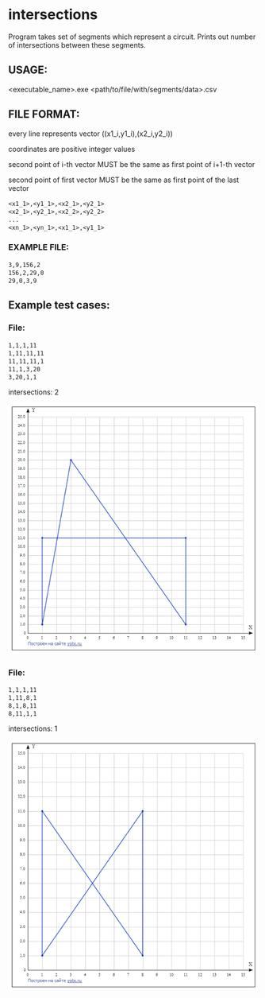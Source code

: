 # intersections

Program takes set of segments which represent a circuit.
Prints out number of intersections between these segments.

## USAGE:

<executable_name>.exe <path/to/file/with/segments/data>.csv

## FILE FORMAT:

every line represents vector ((x1_i,y1_i),(x2_i,y2_i))

coordinates are positive integer values

second point of  i-th   vector MUST be the same as first point of  i+1-th      vector

second point of  first  vector MUST be the same as first point of  the last    vector

    <x1_1>,<y1_1>,<x2_1>,<y2_1>
    <x2_1>,<y2_1>,<x2_2>,<y2_2>
    ...
    <xn_1>,<yn_1>,<x1_1>,<y1_1>

### EXAMPLE FILE:
    3,9,156,2
    156,2,29,0
    29,0,3,9


## Example test cases:

### File:

    1,1,1,11
    1,11,11,11
    11,11,11,1
    11,1,3,20
    3,20,1,1

intersections: 2

![alt text](https://github.com/6uoMycop/intersections/raw/master/graph2.png)


### File:

    1,1,1,11
    1,11,8,1
    8,1,8,11
    8,11,1,1

intersections: 1

![alt text](https://github.com/6uoMycop/intersections/raw/master/graph1.png)
